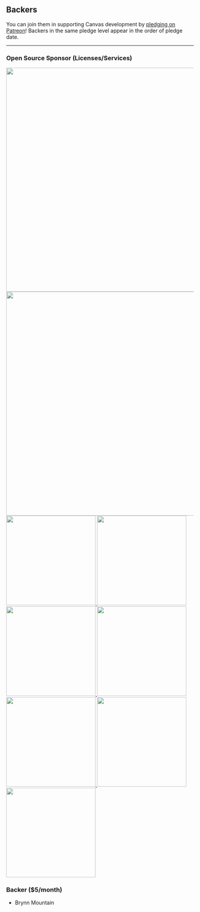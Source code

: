 ## Backers

You can join them in supporting Canvas development by [pledging on Patreon](https://www.patreon.com/canvas)! Backers in the same pledge level appear in the order of pledge date.

---

### Open Source Sponsor (Licenses/Services)

<a href="https://www.araxis.com">
  <img width="600px" src="https://raw.githubusercontent.com/cnvs/assets/master/sponsors/araxis.png">
</a>

<a href="https://www.hipchat.com">
  <img width="600px" src="https://raw.githubusercontent.com/cnvs/assets/master/sponsors/hipchat.png">
</a>

<a href="https://www.jetbrains.com">
  <img width="240px" src="https://raw.githubusercontent.com/cnvs/assets/master/sponsors/jetbrains.png">
</a>

<a href="https://www.keycdn.com">
  <img width="240px" src="https://raw.githubusercontent.com/cnvs/assets/master/sponsors/keycdn.png">
</a>

<a href="https://www.navicat.com">
  <img width="240px" src="https://raw.githubusercontent.com/cnvs/assets/master/sponsors/navicat.png">
</a>

<a href="https://readme.io">
  <img width="240px" src="https://raw.githubusercontent.com/cnvs/assets/master/sponsors/readme.png">
</a>

<a href="https://saucelabs.com">
  <img width="240px" src="https://raw.githubusercontent.com/cnvs/assets/master/sponsors/saucelabs.png">
</a>

<a href="https://status.io">
  <img width="240px" src="https://raw.githubusercontent.com/cnvs/assets/master/sponsors/status.png">
</a>

<a href="https://www.versioneye.com">
  <img width="240px" src="https://raw.githubusercontent.com/cnvs/assets/master/sponsors/versioneye.png">
</a>

### Backer ($5/month)

- Brynn Mountain